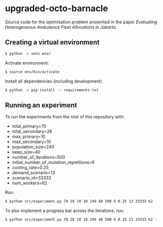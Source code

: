 # upgraded-octo-barnacle

Source code for the optimisation problem presented in the paper *Evaluating
Heterogeneous Ambulance Fleet Allocations in Jakarta*.

## Creating a virtual environment

```bash
$ python -m venv env/
```

Activate environment:

```bash
$ source env/bin/activate
```

Install all dependencies (including development)

```bash
$ python -m pip install -r requirements.txt
```

## Running an experiment


To run the experiments from the root of this repository with:

 - total_primary=70
 - total_secondary=26
 - max_primary=10
 - max_secondary=10
 - population_size=240
 - keep_size=40
 - number_of_iterations=500
 - initial_number_of_mutation_repetitions=6
 - cooling_rate=0.25
 - demand_scenario=13
 - scenario_id=33333
 - num_workers=62

Run:

```bash
$ python src/experiment.py 70 26 10 10 240 40 500 6 0.25 13 33333 62
```

To also implement a progress bar across the iterations, run:

```bash
$ python src/experiment.py 70 26 10 10 240 40 500 6 0.25 13 33333 62 --progress_bar
```
